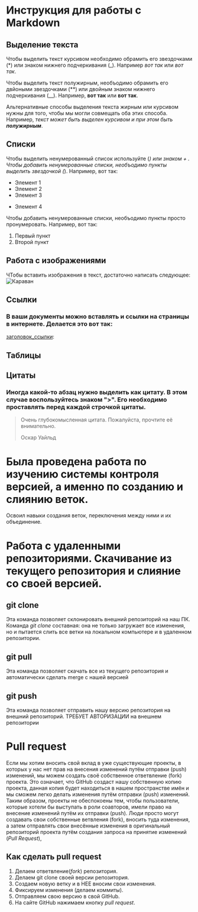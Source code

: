# Инструкция для работы с Markdown

## Выделение текста

Чтобы выделить текст курсивом необходимо обрамить его звездочками (*) или знаком нижнего подчеркивания (_). Например *вот так* или _вот так_.

Чтобы выделить текст полужирным, необъодимо обрамить его двйоными звездочками (**) или двойным знаком нижнего подчеркивания (__). Например, **вот так** или __вот так__.

Альтернативные способы выделения текста жирным или курсивом нужны для того, чтобы мы могли совмещать оба этих способа. Например, _текст может быть выделен курсивом и при этом быть **полужирным**_.

## Списки

Чтобы выделить ненумерованный список используйте (*) или знаком + .
Чтобы добавить ненумерованные списки, необъодимо пункты выделить звездочкой (*). Например, вот так:
* Элемент 1
* Элемент 2
* Элемент 3
+ Элемент 4

Чтобы добавить ненумерованные списки, необъодимо пункты просто пронумеровать.
Например, вот так:
1. Первый пункт
2. Второй пункт

## Работа с изображениями

ЧТобы вставить изображения в текст, достаточно написать следующее:
![Караван](3.jpg)

## Сcылки
### В ваши документы можно вставлять и ссылки на страницы в интернете. Делается это вот так: 
[заголовок_ссылки](сама_ссылка):

## Таблицы

## Цитаты 
### Иногда какой-то абзац нужно выделить как цитату. В этом случае воспользуйтесь знаком ">". Его необходимо проставлять перед каждой строчкой цитаты.
> Очень глубокомысленная цитата. Пожалуйста, прочтите её внимательно.
>
> Оскар Уайльд

# Была проведена работа по изучению системы контроля версией, а именно по созданию и слиянию веток.
Освоил навыки создания веток, переключения между ними и их объединение.

# Работа с удаленными репозиториями. Скачивание из текущего репозитория и слияние со своей версией.

## git clone
Эта команда позволяет склонировать внешний репозиторий на наш ПК.
Команда *git clone* составная: она не только
загружает все изменения, но и пытается слить
все ветки на локальном компьютере и в
удаленном репозитории.

## git pull
Эта команда позволяет скачать все из текущего репозитория и автоматически
сделать merge с нашей версией

## git push
Эта команда позволяет отправить нашу версию репозитория на внешний
репозиторий. ТРЕБУЕТ АВТОРИЗАЦИИ на внешнем репозитории

# Pull request
Если мы хотим вносить свой вклад в уже существующие проекты, в которых у нас нет прав на внесения изменений путём отправки (push) изменений, мы можем создать своё собственное ответвление (fork) проекта. Это означает, что GitHub создаст нашу собственную копию проекта, данная копия будет находиться в нашем пространстве имён и мы сможем легко делать изменения путём отправки (push) изменений. Таким образом, проекты не обеспокоены тем, чтобы пользователи, которые хотели бы выступать в роли соавторов, имели право на внесение изменений путём их отправки (push). Люди просто могут создавать свои собственные ветвления (fork), вносить туда изменения, а затем отправлять свои внесённые изменения в оригинальный репозиторий проекта путём создания запроса на принятие изменений (*Pull Request*), 

## Как сделать pull request
1. Делаем ответвление(*fork*) репозитория.
2. Делаем git clone своей версии репозитория.
3. Создаем новую ветку и в НЕЕ вносим свои изменения.
4. Фиксируем изменения (делаем коммиты).
5. Отправляем свою версию в свой GitHub.
6. На сайте GitHub нажимаем кнопку *pull request*.